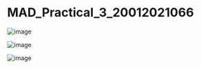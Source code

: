 # MAD_Practical_3_20012021066

![image](https://user-images.githubusercontent.com/110805993/190917254-ac646211-4e40-47b4-a732-87561bde39b7.png)

![image](https://user-images.githubusercontent.com/110805993/190917269-266fc0a3-af64-4286-b6ff-555da0c3cf40.png)

![image](https://user-images.githubusercontent.com/110805993/190917286-0f2d8c1e-642b-4c8a-8892-b9d4d5b1d6b8.png)
